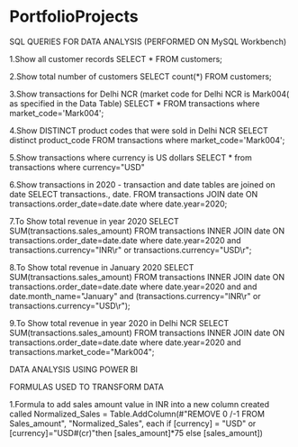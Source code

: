 # PortfolioProjects
SQL QUERIES FOR DATA ANALYSIS (PERFORMED ON MySQL Workbench)

1.Show all customer records
SELECT * FROM customers;

2.Show total number of customers
SELECT count(*) FROM customers;

3.Show transactions for Delhi NCR (market code for Delhi NCR is Mark004( as specified in the Data Table)
SELECT * FROM transactions where market_code='Mark004';

4.Show DISTINCT product codes that were sold in Delhi NCR
SELECT distinct product_code FROM transactions where market_code='Mark004';

5.Show transactions where currency is US dollars
SELECT * from transactions where currency="USD"

6.Show transactions in 2020 - transaction and date tables are joined on date
SELECT transactions., date. FROM transactions JOIN date ON transactions.order_date=date.date where date.year=2020;

7.To Show total revenue in year 2020
SELECT SUM(transactions.sales_amount) FROM transactions INNER JOIN date ON transactions.order_date=date.date where date.year=2020 and transactions.currency="INR\r" or transactions.currency="USD\r";

8.To Show total revenue in January 2020
SELECT SUM(transactions.sales_amount) FROM transactions INNER JOIN date ON transactions.order_date=date.date where date.year=2020 and and date.month_name="January" and (transactions.currency="INR\r" or transactions.currency="USD\r");

9.To Show total revenue in year 2020 in Delhi NCR
SELECT SUM(transactions.sales_amount) FROM transactions INNER JOIN date ON transactions.order_date=date.date where date.year=2020 and transactions.market_code="Mark004";

DATA ANALYSIS USING POWER BI

FORMULAS USED TO TRANSFORM DATA

1.Formula to add sales amount value in INR into a new column created called Normalized_Sales
= Table.AddColumn(#"REMOVE 0 /-1 FROM Sales_amount", "Normalized_Sales", each if [currency] = "USD" or [currency]="USD#(cr)"then [sales_amount]*75 else [sales_amount])
